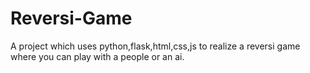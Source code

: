 # Reversi-Game
A project which uses python,flask,html,css,js to realize a reversi game where you can play with a people or an ai.
